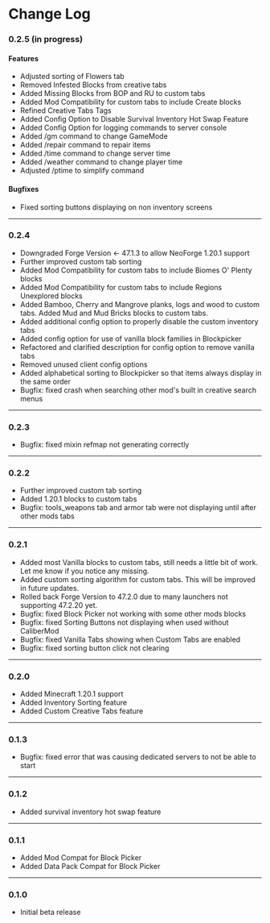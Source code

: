 # Change Log


### 0.2.5 (in progress)
#### Features
- Adjusted sorting of Flowers tab
- Removed Infested Blocks from creative tabs
- Added Missing Blocks from BOP and RU to custom tabs
- Added Mod Compatibility for custom tabs to include Create blocks
- Refined Creative Tabs Tags
- Added Config Option to Disable Survival Inventory Hot Swap Feature
- Added Config Option for logging commands to server console
- Added /gm command to change GameMode
- Added /repair command to repair items
- Added /time command to change server time
- Added /weather command to change player time
- Adjusted /ptime to simplify command

#### Bugfixes
- Fixed sorting buttons displaying on non inventory screens

___
### 0.2.4
- Downgraded Forge Version <- 47.1.3 to allow NeoForge 1.20.1 support
- Further improved custom tab sorting
- Added Mod Compatibility for custom tabs to include Biomes O' Plenty blocks
- Added Mod Compatibility for custom tabs to include Regions Unexplored blocks
- Added Bamboo, Cherry and Mangrove planks, logs and wood to custom tabs.  Added Mud and Mud Bricks blocks to custom tabs.
- Added additional config option to properly disable the custom inventory tabs
- Added config option for use of vanilla block families in Blockpicker
- Refactored and clarified description for config option to remove vanilla tabs
- Removed unused client config options
- Added alphabetical sorting to Blockpicker so that items always display in the same order
- Bugfix: fixed crash when searching other mod's built in creative search menus

___
### 0.2.3
- Bugfix: fixed mixin refmap not generating correctly

___
### 0.2.2
- Further improved custom tab sorting
- Added 1.20.1 blocks to custom tabs
- Bugfix: tools_weapons tab and armor tab were not displaying until after other mods tabs

___
### 0.2.1
- Added most Vanilla blocks to custom tabs, still needs a little bit of work.  Let me know if you notice any missing.
- Added custom sorting algorithm for custom tabs.  This will be improved in future updates.
- Rolled back Forge Version to 47.2.0 due to many launchers not supporting 47.2.20 yet.
- Bugfix: fixed Block Picker not working with some other mods blocks
- Bugfix: fixed Sorting Buttons not displaying when used without CaliberMod
- Bugfix: fixed Vanilla Tabs showing when Custom Tabs are enabled
- Bugfix: fixed sorting button click not clearing

___
### 0.2.0
- Added Minecraft 1.20.1 support
- Added Inventory Sorting feature
- Added Custom Creative Tabs feature

___
### 0.1.3
- Bugfix: fixed error that was causing dedicated servers to not be able to start

___
### 0.1.2
- Added survival inventory hot swap feature

___
### 0.1.1
- Added Mod Compat for Block Picker
- Added Data Pack Compat for Block Picker

___
### 0.1.0
- Initial beta release
















